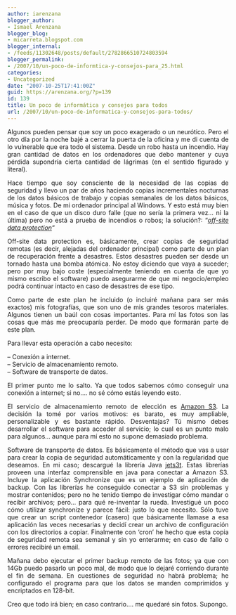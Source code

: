 ```yaml
---
author: iarenzana
blogger_author:
- Ismael Arenzana
blogger_blog:
- micarreta.blogspot.com
blogger_internal:
- /feeds/11302648/posts/default/2782866510724803594
blogger_permalink:
- /2007/10/un-poco-de-informtica-y-consejos-para_25.html
categories:
- Uncategorized
date: "2007-10-25T17:41:00Z"
guid: https://arenzana.org/?p=139
id: 139
title: Un poco de informática y consejos para todos
url: /2007/10/un-poco-de-informatica-y-consejos-para-todos/
---
```

<p style="text-align:justify;">
  Algunos pueden pensar que soy un poco exagerado o un neurótico. Pero el otro día por la noche bajé a cerrar la puerta de la oficina y me di cuenta de lo vulnerable que era todo el sistema. Desde un robo hasta un incendio. Hay gran cantidad de datos en los ordenadores que debo mantener y cuya pérdida supondría cierta cantidad de lágrimas (en el sentido figurado y literal).
</p>

<p style="text-align:justify;">
  Hace tiempo que soy consciente de la necesidad de las copias de seguridad y llevo un par de años haciendo copias incrementales nocturnas de los datos básicos de trabajo y copias semanales de los datos básicos, música y fotos. De mi ordenador principal al Windows. Y esto está muy bien en el caso de que un disco duro falle (que no sería la primera vez&#8230; ni la última) pero no está a prueba de incendios o robos; la solución?: &#8220;<em><a href="http://en.wikipedia.org/wiki/Off-site_Data_Protection">off-site data protection</a></em>&#8220;
</p>

<p style="text-align:justify;">
  Off-site data protection es, básicamente, crear copias de seguridad remotas (es decir, alejadas del ordenador principal) como parte de un plan de recuperación frente a desastres. Estos desastres pueden ser desde un tornado hasta una bomba atómica. No estoy diciendo que vaya a suceder; pero por muy bajo coste (especialmente teniendo en cuenta de que yo mismo escribo el software) puedo asegurarme de que mi negocio/empleo podrá continuar intacto en caso de desastres de ese tipo.
</p>

<p style="text-align:justify;">
  Como parte de este plan he incluido (o incluiré mañana para ser más exactos) mis fotografías, que son uno de mis grandes tesoros materiales. Algunos tienen un baúl con cosas importantes. Para mí las fotos son las cosas que más me preocuparía perder. De modo que formarán parte de este plan.
</p>

<p style="text-align:justify;">
  Para llevar esta operación a cabo necesito:
</p>

<p style="text-align:justify;">
  &#8211; Conexión a internet.<br /> &#8211; Servicio de almacenamiento remoto.<br /> &#8211; Software de transporte de datos.
</p>

<p style="text-align:justify;">
  El primer punto me lo salto. Ya que todos sabemos cómo conseguir una conexión a internet; si no&#8230;. no sé cómo estás leyendo esto.
</p>

<p style="text-align:justify;">
  El servicio de almacenamiento remoto de elección es <a href="http://www.amazon.com/s3">Amazon S3</a>. La decisión la tomé por varios motivos: es barato, es muy ampliable, personalizable y es bastante rápido. Desventajas? Tú mismo debes desarrollar el software para acceder al servicio; lo cual es un punto malo para algunos&#8230; aunque para mí esto no supone demasiado problema.
</p>

<p style="text-align:justify;">
  Software de transporte de datos. Es básicamente el método que vas a usar para crear la copia de seguridad automáticamente y con la regularidad que deseamos. En mi caso; descargué la librería Java <a href="http://jets3t.s3.amazonaws.com/index.html">jets3t</a>. Estas librerías proveen una interfaz comprensible en java para conectar a Amazon S3. Incluye la aplicación Synchronize que es un ejemplo de aplicación de backup. Con las librerías he conseguido conectar a S3 sin problemas y mostrar contenidos; pero no he tenido tiempo de investigar cómo mandar o recibir archivos; pero&#8230; para qué re-inventar la rueda. Investigué un poco cómo utilizar synchronize y parece fácil: justo lo que necesito. Sólo tuve que crear un script contenedor (casero) que básicamente llamase a esa aplicación las veces necesarias y decidí crear un archivo de configuración con los directorios a copiar. Finalmente con &#8216;cron&#8217; he hecho que esta copia de seguridad remota sea semanal y sin yo enterarme; en caso de fallo o errores recibiré un email.
</p>

<p style="text-align:justify;">
  Mañana debo ejecutar el primer backup remoto de las fotos; ya que con 14Gb puedo pasarlo un poco mal, de modo que lo dejaré corriendo durante el fin de semana. En cuestiones de seguridad no habrá problema; he configurado el programa para que los datos se manden comprimidos y encriptados en 128-bit.
</p>

<p style="text-align:justify;">
  Creo que todo irá bien; en caso contrario&#8230;. me quedaré sin fotos. Supongo.
</p>